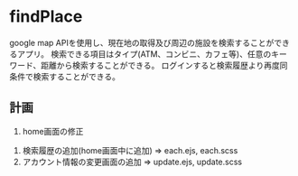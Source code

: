 # findPlace
google map APIを使用し、現在地の取得及び周辺の施設を検索することができるアプリ。
検索できる項目はタイプ(ATM、コンビニ、カフェ等)、任意のキーワード、距離から検索することができる。
ログインすると検索履歴より再度同条件で検索することができる。
 
## 計画
1. home画面の修正 
<!-- 1. マイカラーの追加 -->
1. 検索履歴の追加(home画面中に追加) => each.ejs, each.scss
1. アカウント情報の変更画面の追加 => update.ejs, update.scss